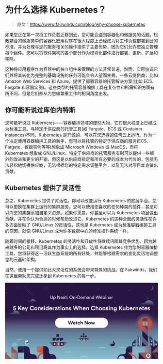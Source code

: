 # 为什么选择 Kubernetes？

> 原文：<https://www.fairwinds.com/blog/why-choose-kubernetes>

 如果您正在第一次将工作负载迁移到云，您可能会遇到容器化和微服务的话题。松散耦合的微服务中的容器化应用程序在很大程度上已经成为将工作负载部署到云的标准，并为处理与您的服务相关的操作提供了主要优势，因为它们允许您独立管理每个组件。您可以将软件架构的各个部分作为模块化部件进行部署、更新、扩展和移除。

这种将应用程序作为容器中的独立组件来管理的方法非常普遍。然而，实际协调它们并将其转化为完整的基础设施的任务可能会令人望而生畏。一些云提供商，比如 Amazon Web Services 和 Azure，提供了部署容器的托管解决方案(比如 ECS、Fargate 和容器实例)。这些类型的托管容器编排工具在复杂性和所需知识方面有所不同，但是它们都从为您做繁重工作的相同角度出发。

## 你可能听说过库伯内特斯

您可能听说过 Kubernetes——容器编排领域的庞然大物，它在很大程度上已经成为标准工具。与特定于供应商的托管工具(如 Fargate、ECS 或 Container Instances)不同，Kubernetes 是开源的，可以在您选择的任何云上运行。作为一个决定使用容器编排工具的新手，您可以将托管的特定于供应商的服务(ECS、Fargate、容器实例等等)想象成 Microsoft Windows 或 MacOS，而将 Kubernetes 想象成 GNU/Linux。特定于供应商的托管服务有时可以提供一些额外的改进和更少的开销，但这是以供应商锁定和所有必要的成本为代价的，包括无法轻松地切换供应商，无法根据您的特定需求调整平台，以及无法对项目本身做出贡献。

## Kubernetes 提供了灵活性 

总之，Kubernetes 提供了灵活性。你可以改变运行 Kubernetes 的底层平台。您可以更换在集群上运行的集群服务。您可以使用您喜欢的任何种类的插件，甚至可以向您的集群添加自定义资源。如果你愿意，你甚至可以为 Kubernetes 项目做出贡献，并在你认为合适的时候帮助改进它。Kubernetes 的这种全面的灵活性在许多方面反映了 GNU/Linux 的灵活性，这也是 Kubernetes 成为标准容器编排工具的原因，就像 GNU/Linux 成为许多数据中心的标准操作系统一样。

随着时间的推移，Kubernetes 的灵活性和开放性将继续巩固其竞争优势，因为越来越多的公司和项目将其作为事实上的选择。选择 Kubernetes 作为您的容器编排工具，您将获得这一活跃生态系统的所有好处，并能够根据需求的变化灵活地调整您的云基础架构。

当然，使用一个提供如此大灵活性的系统会带来特殊的挑战。在 Fairwinds，我们在这里帮助您完成迁移到 Kubernetes 的每一步。

[![considerations-when-choosing-k8s-cta-1](img/9238ae366935bbf2af15690e080e483c.png)](https://cta-redirect.hubspot.com/cta/redirect/2184645/7bb9fe62-3ea6-4f67-a00e-a622f14d74ed)